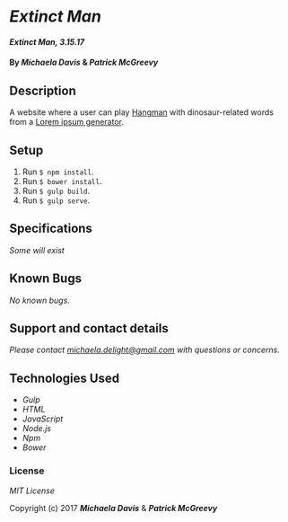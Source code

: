 # _Extinct Man_

#### _Extinct Man, 3.15.17_

#### By _**Michaela Davis**_ & _**Patrick McGreevy**_


## Description

A website where a user can play [Hangman](https://en.wikipedia.org/wiki/Hangman_(game)) with dinosaur-related words from a [Lorem ipsum generator](http://dinoipsum.herokuapp.com/#res).

## Setup
1. Run `$ npm install`.
2. Run `$ bower install`.
3. Run `$ gulp build`.
4. Run `$ gulp serve`.

## Specifications
*Some will exist*

## Known Bugs

_No known bugs._

## Support and contact details

_Please contact michaela.delight@gmail.com with questions or concerns._

## Technologies Used

* _Gulp_
* _HTML_
* _JavaScript_
* _Node.js_
* _Npm_
* _Bower_


### License

*MIT License*

Copyright (c) 2017 **_Michaela Davis_** & **_Patrick McGreevy_**

